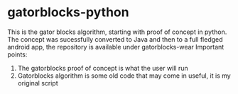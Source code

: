# gatorblocks-python
This is the gator blocks algorithm, starting with proof of concept in python. The concept was sucessfully converted to Java and then to a full fledged android app, the repository is available under gatorblocks-wear
Important points:
1. The gatorblocks proof of concept is what the user will run
2. Gatorblocks algorithm is some old code that may come in useful, it is my original script

